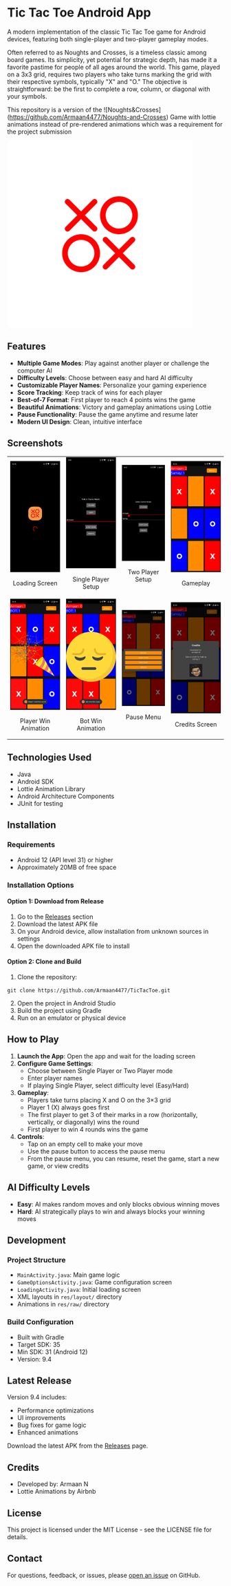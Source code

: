 # Tic Tac Toe Android App

A modern implementation of the classic Tic Tac Toe game for Android devices, featuring both single-player and two-player gameplay modes.

Often referred to as Noughts and Crosses, is a timeless classic among board games. Its simplicity, yet potential for strategic depth, has made it a favorite pastime for people of all ages around the world. This game, played on a 3x3 grid, requires two players who take turns marking the grid with their respective symbols, typically "X" and "O." The objective is straightforward: be the first to complete a row, column, or diagonal with your symbols.

This repository is a version of the ![Noughts&Crosses] (https://github.com/Armaan4477/Noughts-and-Crosses) Game with lottie animations instead of pre-rendered animations which was a requirement for the project submission

![Tic Tac Toe Logo](app/src/main/res/mipmap-xxxhdpi/ic_launcher_foreground.webp)

## Features

- **Multiple Game Modes**: Play against another player or challenge the computer AI
- **Difficulty Levels**: Choose between easy and hard AI difficulty
- **Customizable Player Names**: Personalize your gaming experience
- **Score Tracking**: Keep track of wins for each player
- **Best-of-7 Format**: First player to reach 4 points wins the game
- **Beautiful Animations**: Victory and gameplay animations using Lottie
- **Pause Functionality**: Pause the game anytime and resume later
- **Modern UI Design**: Clean, intuitive interface

## Screenshots

<table>
  <tr>
    <td>
      <img src="screenshots/loading_screen.png" alt="Loading Screen" width="200"/>
      <p align="center">Loading Screen</p>
    </td>
    <td>
      <img src="screenshots/start_screen_1player.png" alt="Game Options- 1 player" width="200"/>
      <p align="center">Single Player Setup</p>
    </td>
    <td>
      <img src="screenshots/start_screen_2players.png" alt="Game Options- 2 player" width="200">
      <p align="center">Two Player Setup</p>
    </td>
    <td>
      <img src="screenshots/in_game.png" alt="Gameplay" width="200"/>
      <p align="center">Gameplay</p>
    </td>
  </tr>
  <tr>
    <td>
      <img src="screenshots/player_wins.png" alt="Player Win Animation" width="200"/>
      <p align="center">Player Win Animation</p>
    </td>
    <td>
      <img src="screenshots/bot_wins.png" alt="Bot Win Animation" width="200"/>
      <p align="center">Bot Win Animation</p>
    </td>
    <td>
      <img src="screenshots/pause_menu.png" alt="Pause Menu" width="200"/>
      <p align="center">Pause Menu</p>
    </td>
    <td>
      <img src="screenshots/credits.png" alt="Credits Screen" width="200"/>
      <p align="center">Credits Screen</p>
    </td>
  </tr>
</table>

## Technologies Used

- Java
- Android SDK
- Lottie Animation Library
- Android Architecture Components
- JUnit for testing

## Installation

### Requirements
- Android 12 (API level 31) or higher
- Approximately 20MB of free space

### Installation Options

#### Option 1: Download from Release
1. Go to the [Releases](https://github.com/Armaan4477/TicTacToe/releases) section
2. Download the latest APK file
3. On your Android device, allow installation from unknown sources in settings
4. Open the downloaded APK file to install

#### Option 2: Clone and Build
1. Clone the repository:
```
git clone https://github.com/Armaan4477/TicTacToe.git
```
2. Open the project in Android Studio
3. Build the project using Gradle
4. Run on an emulator or physical device

## How to Play

1. **Launch the App**: Open the app and wait for the loading screen
2. **Configure Game Settings**:
   - Choose between Single Player or Two Player mode
   - Enter player names
   - If playing Single Player, select difficulty level (Easy/Hard)
3. **Gameplay**:
   - Players take turns placing X and O on the 3×3 grid
   - Player 1 (X) always goes first
   - The first player to get 3 of their marks in a row (horizontally, vertically, or diagonally) wins the round
   - First player to win 4 rounds wins the game
4. **Controls**:
   - Tap on an empty cell to make your move
   - Use the pause button to access the pause menu
   - From the pause menu, you can resume, reset the game, start a new game, or view credits

## AI Difficulty Levels

- **Easy**: AI makes random moves and only blocks obvious winning moves
- **Hard**: AI strategically plays to win and always blocks your winning moves

## Development

### Project Structure
- `MainActivity.java`: Main game logic
- `GameOptionsActivity.java`: Game configuration screen
- `LoadingActivity.java`: Initial loading screen
- XML layouts in `res/layout/` directory
- Animations in `res/raw/` directory

### Build Configuration
- Built with Gradle
- Target SDK: 35
- Min SDK: 31 (Android 12)
- Version: 9.4

## Latest Release

Version 9.4 includes:
- Performance optimizations
- UI improvements
- Bug fixes for game logic
- Enhanced animations

Download the latest APK from the [Releases](https://github.com/Armaan4477/TicTacToe/releases) page.

## Credits

- Developed by: Armaan N
- Lottie Animations by Airbnb

## License

This project is licensed under the MIT License - see the LICENSE file for details.

## Contact

For questions, feedback, or issues, please [open an issue](https://github.com/Armaan4477/TicTacToe/issues) on GitHub.
